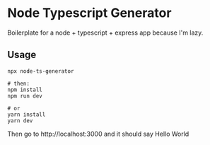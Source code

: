 # Node Typescript Generator

Boilerplate for a node + typescript + express app because I'm lazy.

## Usage

```
npx node-ts-generator

# then:
npm install
npm run dev

# or
yarn install
yarn dev
```

Then go to http://localhost:3000 and it should say Hello World
